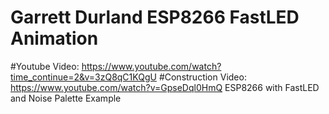 # Garrett Durland ESP8266 FastLED Animation
#Youtube Video: https://www.youtube.com/watch?time_continue=2&v=3zQ8qC1KQgU
#Construction Video: https://www.youtube.com/watch?v=GpseDql0HmQ
ESP8266 with FastLED and Noise Palette Example

